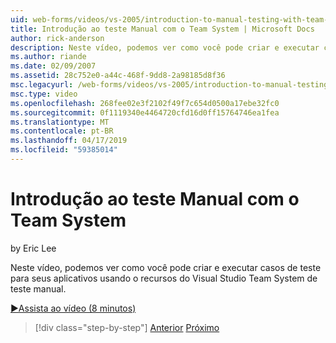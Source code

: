 ```yaml
---
uid: web-forms/videos/vs-2005/introduction-to-manual-testing-with-team-system
title: Introdução ao teste Manual com o Team System | Microsoft Docs
author: rick-anderson
description: Neste vídeo, podemos ver como você pode criar e executar casos de teste para seus aplicativos usando o recursos do Siste de equipe do Visual Studio de teste manual...
ms.author: riande
ms.date: 02/09/2007
ms.assetid: 28c752e0-a44c-468f-9dd8-2a98185d8f36
msc.legacyurl: /web-forms/videos/vs-2005/introduction-to-manual-testing-with-team-system
msc.type: video
ms.openlocfilehash: 268fee02e3f2102f49f7c654d0500a17ebe32fc0
ms.sourcegitcommit: 0f1119340e4464720cfd16d0ff15764746ea1fea
ms.translationtype: MT
ms.contentlocale: pt-BR
ms.lasthandoff: 04/17/2019
ms.locfileid: "59385014"
---
```

# <a name="introduction-to-manual-testing-with-team-system"></a>Introdução ao teste Manual com o Team System

by Eric Lee

Neste vídeo, podemos ver como você pode criar e executar casos de teste para seus aplicativos usando o recursos do Visual Studio Team System de teste manual.

[&#9654;Assista ao vídeo (8 minutos)](https://channel9.msdn.com/Blogs/ASP-NET-Site-Videos/introduction-to-manual-testing-with-team-system)

> [!div class="step-by-step"]
> [Anterior](introduction-to-load-testing-web-applications-with-team-system.md)
> [Próximo](introduction-to-managing-and-running-tests-with-team-system.md)
